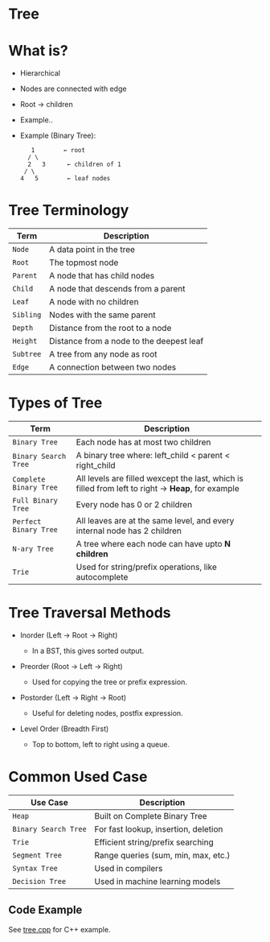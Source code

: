 Tree
=============
# What is?
- Hierarchical 
- Nodes are connected with edge
- Root -> children
- Example..
    
- Example (Binary Tree):

         1        ← root
        / \
        2   3      ← children of 1
       / \
      4   5        ← leaf nodes

# Tree Terminology
| Term    | Description                              |
| ------- | ---------------------------------------- |
| `Node`    | A data point in the tree                 |
| `Root`    | The topmost node                         |
| `Parent`  | A node that has child nodes              |
| `Child`   | A node that descends from a parent       |
| `Leaf`    | A node with no children                  |
| `Sibling` | Nodes with the same parent               |
| `Depth`   | Distance from the root to a node         |
| `Height`  | Distance from a node to the deepest leaf |
| `Subtree` | A tree from any node as root             |
| `Edge`    | A connection between two nodes           |

# Types of Tree
| Term    | Description                              |
| ------- | ---------------------------------------- |
| `Binary Tree`    | Each node has at most two children |
| `Binary Search Tree`    | A binary tree where: left_child < parent < right_child|
| `Complete Binary Tree`  | All levels are filled wexcept the last, which is filled from left to right -> **Heap**, for example              |
| `Full Binary Tree`   | Every node has 0 or 2 children |
| `Perfect Binary Tree`    | All leaves are at the same level, and every internal node has 2 children                  |
| `N-ary Tree` | A tree where each node can have upto **N children**|
| `Trie`   | Used for string/prefix operations, like autocomplete |

# Tree Traversal Methods
- Inorder (Left → Root → Right)
    - In a BST, this gives sorted output.

- Preorder (Root → Left → Right)
    - Used for copying the tree or prefix expression.

- Postorder (Left → Right → Root)
    - Useful for deleting nodes, postfix expression.

- Level Order (Breadth First)
    - Top to bottom, left to right using a queue.


# Common Used Case
| Use Case           | Description                          |
| ------------------ | ------------------------------------ |
| `Heap          `     | Built on Complete Binary Tree        |
| `Binary Search Tree` | For fast lookup, insertion, deletion |
| `Trie             `  | Efficient string/prefix searching    |
| `Segment Tree    `   | Range queries (sum, min, max, etc.)  |
| `Syntax Tree     `   | Used in compilers                    |
| `Decision Tree   `   | Used in machine learning models      |

## Code Example

See [tree.cpp](tree.cpp) for C++ example.
